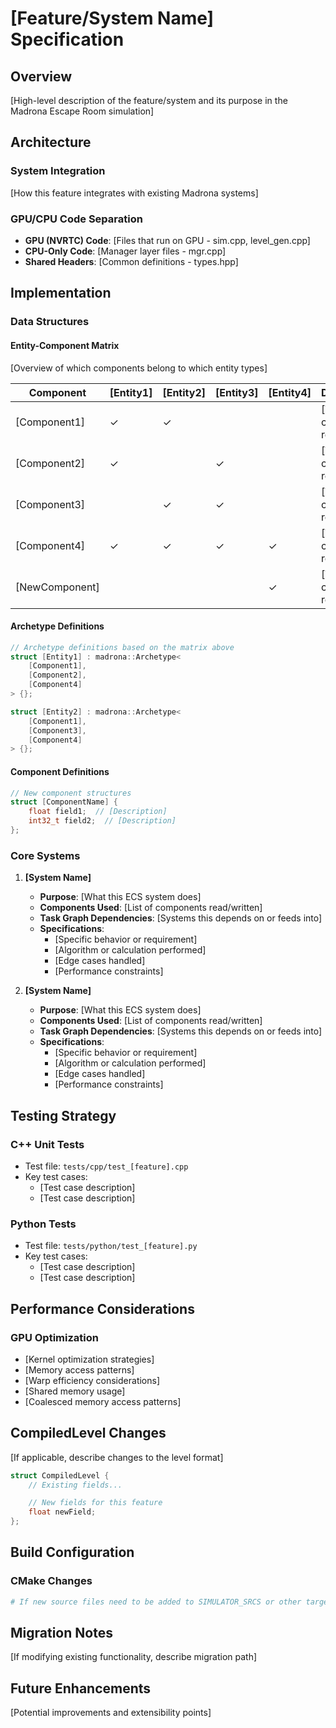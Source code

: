 # [Feature/System Name] Specification

## Overview
[High-level description of the feature/system and its purpose in the Madrona Escape Room simulation]

## Architecture

### System Integration
[How this feature integrates with existing Madrona systems]

### GPU/CPU Code Separation
- **GPU (NVRTC) Code**: [Files that run on GPU - sim.cpp, level_gen.cpp]
- **CPU-Only Code**: [Manager layer files - mgr.cpp]
- **Shared Headers**: [Common definitions - types.hpp]

## Implementation

### Data Structures

#### Entity-Component Matrix
[Overview of which components belong to which entity types]

| Component | [Entity1] | [Entity2] | [Entity3] | [Entity4] | Description |
|-----------|-----------|-----------|-----------|-----------|-------------|
| [Component1] | ✓ | ✓ | | | [What this component represents] |
| [Component2] | ✓ | | ✓ | | [What this component represents] |
| [Component3] | | ✓ | ✓ | | [What this component represents] |
| [Component4] | ✓ | ✓ | ✓ | ✓ | [What this component represents] |
| [NewComponent] | | | | ✓ | [What this component represents] |

#### Archetype Definitions
```cpp
// Archetype definitions based on the matrix above
struct [Entity1] : madrona::Archetype<
    [Component1],
    [Component2],
    [Component4]
> {};

struct [Entity2] : madrona::Archetype<
    [Component1],
    [Component3],
    [Component4]
> {};
```

#### Component Definitions
```cpp
// New component structures
struct [ComponentName] {
    float field1;  // [Description]
    int32_t field2;  // [Description]
};
```

### Core Systems

1. **[System Name]**
   - **Purpose**: [What this ECS system does]
   - **Components Used**: [List of components read/written]
   - **Task Graph Dependencies**: [Systems this depends on or feeds into]
   - **Specifications**:
     - [Specific behavior or requirement]
     - [Algorithm or calculation performed]
     - [Edge cases handled]
     - [Performance constraints]

2. **[System Name]**
   - **Purpose**: [What this ECS system does]
   - **Components Used**: [List of components read/written]
   - **Task Graph Dependencies**: [Systems this depends on or feeds into]
   - **Specifications**:
     - [Specific behavior or requirement]
     - [Algorithm or calculation performed]
     - [Edge cases handled]
     - [Performance constraints]

## Testing Strategy

### C++ Unit Tests
- Test file: `tests/cpp/test_[feature].cpp`
- Key test cases:
  - [Test case description]
  - [Test case description]

### Python Tests
- Test file: `tests/python/test_[feature].py`
- Key test cases:
  - [Test case description]
  - [Test case description]

## Performance Considerations

### GPU Optimization
- [Kernel optimization strategies]
- [Memory access patterns]
- [Warp efficiency considerations]
- [Shared memory usage]
- [Coalesced memory access patterns]

## CompiledLevel Changes
[If applicable, describe changes to the level format]
```cpp
struct CompiledLevel {
    // Existing fields...

    // New fields for this feature
    float newField;
};
```

## Build Configuration

### CMake Changes
```cmake
# If new source files need to be added to SIMULATOR_SRCS or other targets
```

## Migration Notes
[If modifying existing functionality, describe migration path]

## Future Enhancements
[Potential improvements and extensibility points]